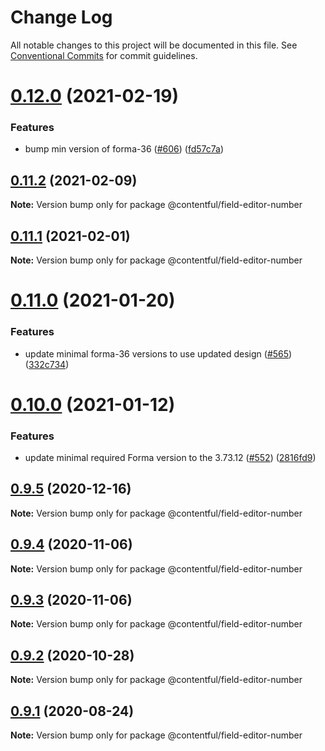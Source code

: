 # Change Log

All notable changes to this project will be documented in this file.
See [Conventional Commits](https://conventionalcommits.org) for commit guidelines.

# [0.12.0](https://github.com/contentful/field-editors/compare/@contentful/field-editor-number@0.11.2...@contentful/field-editor-number@0.12.0) (2021-02-19)


### Features

* bump min version of forma-36 ([#606](https://github.com/contentful/field-editors/issues/606)) ([fd57c7a](https://github.com/contentful/field-editors/commit/fd57c7a4312766af38c01507f17706ab22992617))





## [0.11.2](https://github.com/contentful/field-editors/compare/@contentful/field-editor-number@0.11.1...@contentful/field-editor-number@0.11.2) (2021-02-09)

**Note:** Version bump only for package @contentful/field-editor-number





## [0.11.1](https://github.com/contentful/field-editors/compare/@contentful/field-editor-number@0.11.0...@contentful/field-editor-number@0.11.1) (2021-02-01)

**Note:** Version bump only for package @contentful/field-editor-number





# [0.11.0](https://github.com/contentful/field-editors/compare/@contentful/field-editor-number@0.10.0...@contentful/field-editor-number@0.11.0) (2021-01-20)


### Features

* update minimal forma-36 versions to use updated design ([#565](https://github.com/contentful/field-editors/issues/565)) ([332c734](https://github.com/contentful/field-editors/commit/332c734bfaf54f0e9773fcbb460d743b1f5459ec))





# [0.10.0](https://github.com/contentful/field-editors/compare/@contentful/field-editor-number@0.9.5...@contentful/field-editor-number@0.10.0) (2021-01-12)


### Features

* update minimal required Forma version to the 3.73.12 ([#552](https://github.com/contentful/field-editors/issues/552)) ([2816fd9](https://github.com/contentful/field-editors/commit/2816fd960c28815faebf49a9ef8f4c4c0d91fc36))





## [0.9.5](https://github.com/contentful/field-editors/compare/@contentful/field-editor-number@0.9.4...@contentful/field-editor-number@0.9.5) (2020-12-16)

**Note:** Version bump only for package @contentful/field-editor-number





## [0.9.4](https://github.com/contentful/field-editors/compare/@contentful/field-editor-number@0.9.3...@contentful/field-editor-number@0.9.4) (2020-11-06)

**Note:** Version bump only for package @contentful/field-editor-number





## [0.9.3](https://github.com/contentful/field-editors/compare/@contentful/field-editor-number@0.9.2...@contentful/field-editor-number@0.9.3) (2020-11-06)

**Note:** Version bump only for package @contentful/field-editor-number





## [0.9.2](https://github.com/contentful/field-editors/compare/@contentful/field-editor-number@0.9.1...@contentful/field-editor-number@0.9.2) (2020-10-28)

**Note:** Version bump only for package @contentful/field-editor-number





## [0.9.1](https://github.com/contentful/field-editors/compare/@contentful/field-editor-number@0.9.0...@contentful/field-editor-number@0.9.1) (2020-08-24)

**Note:** Version bump only for package @contentful/field-editor-number
